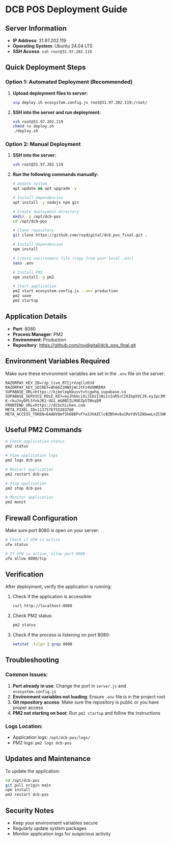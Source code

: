 # DCB POS Deployment Guide

## Server Information
- **IP Address**: 31.97.202.119
- **Operating System**: Ubuntu 24.04 LTS
- **SSH Access**: `ssh root@31.97.202.119`

## Quick Deployment Steps

### Option 1: Automated Deployment (Recommended)
1. **Upload deployment files to server:**
   ```bash
   scp deploy.sh ecosystem.config.js root@31.97.202.119:/root/
   ```

2. **SSH into the server and run deployment:**
   ```bash
   ssh root@31.97.202.119
   chmod +x deploy.sh
   ./deploy.sh
   ```

### Option 2: Manual Deployment
1. **SSH into the server:**
   ```bash
   ssh root@31.97.202.119
   ```

2. **Run the following commands manually:**
   ```bash
   # Update system
   apt update && apt upgrade -y
   
   # Install dependencies
   apt install -y nodejs npm git
   
   # Create deployment directory
   mkdir -p /opt/dcb-pos
   cd /opt/dcb-pos
   
   # Clone repository
   git clone https://github.com/roydigital/dcb_pos_final.git .
   
   # Install dependencies
   npm install
   
   # Create environment file (copy from your local .env)
   nano .env
   
   # Install PM2
   npm install -g pm2
   
   # Start application
   pm2 start ecosystem.config.js --env production
   pm2 save
   pm2 startup
   ```

## Application Details

- **Port**: 8080
- **Process Manager**: PM2
- **Environment**: Production
- **Repository**: https://github.com/roydigital/dcb_pos_final.git

## Environment Variables Required

Make sure these environment variables are set in the `.env` file on the server:

```env
RAZORPAY_KEY_ID=rzp_live_RTIjrVzqllzDJd
RAZORPAY_KEY_SECRET=8h66Z3HNXjWcJtFz4UXNRbRX
SUPABASE_URL=https://kjbelegkbusvtvtcgwhq.supabase.co
SUPABASE_SERVICE_ROLE_KEY=eyJhbGciOiJIUzI1NiIsInR5cCI6IkpXVCJ9.eyJpc3MiOiJzdXBhYmFzZSIsInJlZiI6ImtqYmVsZWdrYnVzdnR2dGNnd2hxIiwicm9sZSI6ImFub24iLCJpYXQiOjE3NTg1MjI5ODIsImV4cCI6MjA3NDA5ODk4Mn0.-K-rkuJnyDPL5YnkJ62-UG1_mG0BIILMUEZpSTNnq5M
FRONTEND_URL=https://dcbchicken.com
META_PIXEL_ID=1137576755203760
META_ACCESS_TOKEN=EAADVQmfSh60BPvFYa3JhAZClcBZBh4v8u1RoYdVSZAbwwLnZCSWKoEmIRLlJXPpwJS0eODiAz7ti4FRnxtwy3ZBt4eJQDSTHZANxd6VZAXAXV0EIsf6u1OuU8K6ExLfWLgZAcZBuu6ArXvGrNqLJdioemtRBXxfnGjy8Xsm0o83clMD4zH9ZCAdpOieyEximExu0v4HAZDZD
```

## Useful PM2 Commands

```bash
# Check application status
pm2 status

# View application logs
pm2 logs dcb-pos

# Restart application
pm2 restart dcb-pos

# Stop application
pm2 stop dcb-pos

# Monitor application
pm2 monit
```

## Firewall Configuration

Make sure port 8080 is open on your server:

```bash
# Check if UFW is active
ufw status

# If UFW is active, allow port 8080
ufw allow 8080/tcp
```

## Verification

After deployment, verify the application is running:

1. Check if the application is accessible:
   ```bash
   curl http://localhost:8080
   ```

2. Check PM2 status:
   ```bash
   pm2 status
   ```

3. Check if the process is listening on port 8080:
   ```bash
   netstat -tulpn | grep 8080
   ```

## Troubleshooting

### Common Issues:

1. **Port already in use**: Change the port in `server.js` and `ecosystem.config.js`
2. **Environment variables not loading**: Ensure `.env` file is in the project root
3. **Git repository access**: Make sure the repository is public or you have proper access
4. **PM2 not starting on boot**: Run `pm2 startup` and follow the instructions

### Logs Location:
- Application logs: `/opt/dcb-pos/logs/`
- PM2 logs: `pm2 logs dcb-pos`

## Updates and Maintenance

To update the application:

```bash
cd /opt/dcb-pos
git pull origin main
npm install
pm2 restart dcb-pos
```

## Security Notes

- Keep your environment variables secure
- Regularly update system packages
- Monitor application logs for suspicious activity
